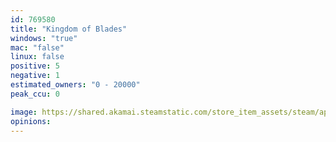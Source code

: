 ```yaml
---
id: 769580
title: "Kingdom of Blades"
windows: "true"
mac: "false"
linux: false
positive: 5
negative: 1
estimated_owners: "0 - 20000"
peak_ccu: 0

image: https://shared.akamai.steamstatic.com/store_item_assets/steam/apps/769580/header.jpg?t=1529547810
opinions:
---
```

